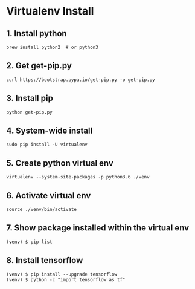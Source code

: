 # Virtualenv Install

## 1. Install python
```
brew install python2  # or python3 
```
## 2. Get get-pip.py
```
curl https://bootstrap.pypa.io/get-pip.py -o get-pip.py
```
## 3. Install pip
```
python get-pip.py
```
## 4. System-wide install
```
sudo pip install -U virtualenv
```
## 5. Create python virtual env
```
virtualenv --system-site-packages -p python3.6 ./venv
```
## 6. Activate virtual env
```
source ./venv/bin/activate
```
## 7. Show package installed within the virtual env
```
(venv) $ pip list
```
## 8. Install tensorflow
```
(venv) $ pip install --upgrade tensorflow
(venv) $ python -c "import tensorflow as tf"
```
